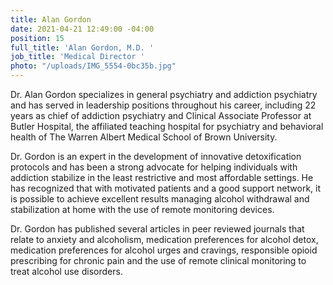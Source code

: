 ```yaml
---
title: Alan Gordon
date: 2021-04-21 12:49:00 -04:00
position: 15
full_title: 'Alan Gordon, M.D. '
job_title: 'Medical Director '
photo: "/uploads/IMG_5554-0bc35b.jpg"
---
```


Dr. Alan Gordon specializes in general psychiatry and addiction psychiatry and has served in leadership positions throughout his career, including 22 years as chief of addiction psychiatry and Clinical Associate Professor at Butler Hospital, the affiliated teaching hospital for psychiatry and behavioral health of The Warren Albert Medical School of Brown University.  

Dr. Gordon is an expert in the development of innovative detoxification protocols and has been a strong advocate for helping individuals with addiction stabilize in the least restrictive and most affordable settings.  He has recognized that with motivated patients and a good support network, it is possible to achieve excellent results managing alcohol withdrawal and stabilization at home with the use of remote monitoring devices.

Dr. Gordon has published several articles in peer reviewed journals that relate to anxiety and alcoholism, medication preferences for alcohol detox, medication preferences for alcohol urges and cravings, responsible opioid prescribing for chronic pain and the use of remote clinical monitoring to treat alcohol use disorders. 
